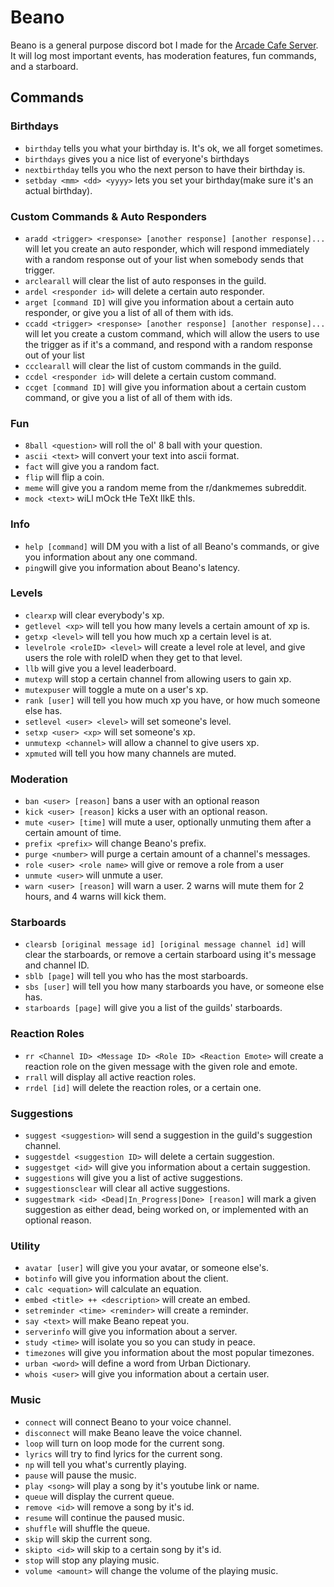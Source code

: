 # Beano
Beano is a general purpose discord bot I made for the [Arcade Cafe Server](https://discord.gg/CTfkUtXyTA). It will log most important events, has moderation features, fun commands, and a starboard.
## Commands
### Birthdays
- ``birthday`` tells you what your birthday is. It's ok, we all forget sometimes.
- ``birthdays`` gives you a nice list of everyone's birthdays
- ``nextbirthday`` tells you who the next person to have their birthday is.
- ``setbday <mm> <dd> <yyyy>`` lets you set your birthday(make sure it's an actual birthday).
### Custom Commands & Auto Responders
- ``aradd <trigger> <response> [another response] [another response]...`` will let you create an auto responder, which will respond immediately with a random response out of your list when somebody sends that trigger.
- ``arclearall`` will clear the list of auto responses in the guild.
- ``ardel <responder id>`` will delete a certain auto responder.
- ``arget [command ID]`` will give you information about a certain auto responder, or give you a list of all of them with ids.
- ``ccadd <trigger> <response> [another response] [another response]...`` will let you create a custom command, which will allow the users to use the trigger as if it's a command, and respond with a random response out of your list
- ``ccclearall`` will clear the list of custom commands in the guild.
- ``ccdel <responder id>`` will delete a certain custom command.
- ``ccget [command ID]`` will give you information about a certain custom command, or give you a list of all of them with ids.
### Fun
- ``8ball <question>`` will roll the ol' 8 ball with your question.
- ``ascii <text>`` will convert your text into ascii format.
- ``fact`` will give you a random fact.
- ``flip`` will flip a coin.
- ``meme`` will give you a random meme from the r/dankmemes subreddit.
- ``mock <text>`` wiLl mOck tHe TeXt lIkE thIs.
### Info
- ``help [command]`` will DM you with a list of all Beano's commands, or give you information about any one command.
- ``ping``will give you information about Beano's latency.
### Levels
- ``clearxp`` will clear everybody's xp.
- ``getlevel <xp>`` will tell you how many levels a certain amount of xp is.
- ``getxp <level>`` will tell you how much xp a certain level is at.
- ``levelrole <roleID> <level>`` will create a level role at level, and give users the role with roleID when they get to that level.
- ``llb`` will give you a level leaderboard.
- ``mutexp`` will stop a certain channel from allowing users to gain xp.
- ``mutexpuser`` will toggle a mute on a user's xp.
- ``rank [user]`` will tell you how much xp you have, or how much someone else has.
- ``setlevel <user> <level>`` will set someone's level.
- ``setxp <user> <xp>`` will set someone's xp.
- ``unmutexp <channel>`` will allow a channel to give users xp.
- ``xpmuted`` will tell you how many channels are muted.
### Moderation
- ``ban <user> [reason]`` bans a user with an optional reason
- ``kick <user> [reason]`` kicks a user with an optional reason.
- ``mute <user> [time]`` will mute a user, optionally unmuting them after a certain amount of time.
- ``prefix <prefix>`` will change Beano's prefix.
- ``purge <number>`` will purge a certain amount of a channel's messages.
- ``role <user> <role name>`` will give or remove a role from a user
- ``unmute <user>`` will unmute a user.
- ``warn <user> [reason]`` will warn a user. 2 warns will mute them for 2 hours, and 4 warns will kick them.
### Starboards
- ``clearsb [original message id] [original message channel id]`` will clear the starboards, or remove a certain starboard using it's message and channel ID.
- ``sblb [page]`` will tell you who has the most starboards.
- ``sbs [user]`` will tell you how many starboards you have, or someone else has.
- ``starboards [page]`` will give you a list of the guilds' starboards.
### Reaction Roles
- ``rr <Channel ID> <Message ID> <Role ID> <Reaction Emote>`` will create a reaction role on the given message with the given role and emote.
- ``rrall`` will display all active reaction roles.
- ``rrdel [id]`` will delete the reaction roles, or a certain one.
### Suggestions
- ``suggest <suggestion>`` will send a suggestion in the guild's suggestion channel.
- ``suggestdel <suggestion ID>`` will delete a certain suggestion.
- ``suggestget <id>`` will give you information about a certain suggestion.
- ``suggestions`` will give you a list of active suggestions.
- ``suggestionsclear`` will clear all active suggestions.
- ``suggestmark <id> <Dead|In_Progress|Done> [reason]`` will mark a given suggestion as either dead, being worked on, or implemented with an optional reason.
### Utility
- ``avatar [user]`` will give you your avatar, or someone else's.
- ``botinfo`` will give you information about the client.
- ``calc <equation>`` will calculate an equation.
- ``embed <title> ++ <description>`` will create an embed.
- ``setreminder <time> <reminder>`` will create a reminder.
- ``say <text>`` will make Beano repeat you.
- ``serverinfo`` will give you information about a server.
- ``study <time>`` will isolate you so you can study in peace.
- ``timezones`` will give you information about the most popular timezones.
- ``urban <word>`` will define a word from Urban Dictionary.
- ``whois <user>`` will give you information about a certain user.
### Music
- ``connect`` will connect Beano to your voice channel.
- ``disconnect`` will make Beano leave the voice channel.
- ``loop`` will turn on loop mode for the current song.
- ``lyrics`` will try to find lyrics for the current song.
- ``np`` will tell you what's currently playing.
- ``pause`` will pause the music.
- ``play <song>`` will play a song by it's youtube link or name.
- ``queue`` will display the current queue.
- ``remove <id>`` will remove a song by it's id.
- ``resume`` will continue the paused music.
- ``shuffle`` will shuffle the queue.
- ``skip`` will skip the current song.
- ``skipto <id>`` will skip to a certain song by it's id.
- ``stop`` will stop any playing music.
- ``volume <amount>`` will change the volume of the playing music.